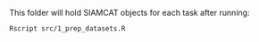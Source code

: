 This folder will hold SIAMCAT objects for each task after running:
```bash
Rscript src/1_prep_datasets.R
```
